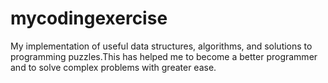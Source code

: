# mycodingexercise
My implementation of useful data structures, algorithms, and solutions to programming puzzles.This has helped me to become a better programmer and to solve complex problems with greater ease. 
